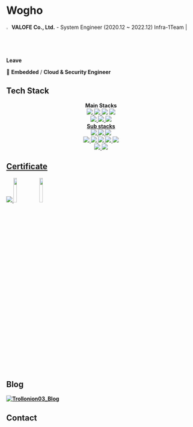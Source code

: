 Wogho
==============

<img src="https://images.crunchbase.com/image/upload/c_pad,h_256,w_256,f_auto,q_auto:eco,dpr_1/wvpolsmnk4ebjrwsqlom" width=2%> **VALOFE Co., Ltd.** - System Engineer (2020.12 ~ 2022.12) Infra-1Team | **Leave**

🔭 **Embedded** / **Cloud & Security Engineer**

Tech Stack
---------
<div align=center>
  <b><strong>Main Stacks</strong></b>
  <br>
  <a href="https://www.cisco.com/c/ko_kr/index.html"><img src="https://img.shields.io/badge/CISCO-1BA0D7?style=for-the-badge&logo=CISCO&logoColor=white">
  <a href="https://ubuntu.com/"><img src="https://img.shields.io/badge/Ubuntu-E95420?style=for-the-badge&logo=Ubuntu&logoColor=white">
  <a href="https://www.debian.org"><img src="https://img.shields.io/badge/Debian-A81D33?style=for-the-badge&logo=Debian&logoColor=white"/></a>
  <a href="https://www.centos.org"><img src="https://img.shields.io/badge/CentOS-262577?style=for-the-badge&logo=CentOS&logoColor=white"/></a>
  <br>
  <a href="https://www.fortinet.com/kr"><img src="https://img.shields.io/badge/fortinet-EE3124?style=for-the-badge&logo=fortinet&logoColor=white">
  <a href="https://azure.microsoft.com/ko-kr/"><img src="https://img.shields.io/badge/azure-0078D4?style=for-the-badge&logo=microsoft azure&logoColor=white">
  <a href="https://www.lguplus.com/biz/all/telecom/idc/center/B000000031"><img src="https://img.shields.io/badge/IDC-FD5750?style=for-the-badge&logo=serverless&logoColor=white">
</div>

<div align=center>
  <b><strong>Sub stacks</storng></b>
  <br>
  <a href="https://www.ncloud.com/"><img src="https://img.shields.io/badge/NCP-03C75A?style=for-the-badge&logo=NAVER&logoColor=white">
  <a href="https://cloud.google.com/"><img src="https://img.shields.io/badge/GCP-4285F4?style=for-the-badge&logo=Google cloud&logoColor=white">
  <a href="https://www.oracle.com/kr/cloud/"><img src="https://img.shields.io/badge/OCI-F80000?style=for-the-badge&logo=oracle&logoColor=white">
  <br>
  <a href="https://www.alibabacloud.com/ko"><img src="https://img.shields.io/badge/ACA-FF6A00?style=for-the-badge&logo=alibaba cloud&logoColor=white">
  <a href="https://aws.amazon.com/ko/"><img src="https://img.shields.io/badge/AWS-232F3E?style=for-the-badge&logo=AMAZON AWS&logoColor=white">
  <a href="https://www.microsoft.com/ko-kr/windows-server"><img src="https://img.shields.io/badge/Windows Server-0078D4?style=for-the-badge&logo=Windows&logoColor=white">
  <a href="https://www.vmware.com/kr.html"><img src="https://img.shields.io/badge/VMWARE-607078?style=for-the-badge&logo=VMWARE&logoColor=white">
  <a href="https://www.mysql.com/"><img src="https://img.shields.io/badge/MYSQL-4479A1?style=for-the-badge&logo=MYSQL&logoColor=white">
  <br>
  <a href="https://nginx.org/en/"><img src="https://img.shields.io/badge/NGINX-009639?style=for-the-badge&logo=NGINX&logoColor=white">
  <a href="https://apache.org/"><img src="https://img.shields.io/badge/Apache-D22128?style=for-the-badge&logo=APACHE&logoColor=white">
</div>
    

Certificate
----------
<a href="https://www.credly.com/badges/89682d07-67d8-47f4-ae16-582cef1690a6/public_url"><img src="https://images.credly.com/size/110x110/images/be8fcaeb-c769-4858-b567-ffaaa73ce8cf/image.png"> </a>
<img src="https://www.insoftservices.com/insoft/images/insoft/NSE3-Certification.png" width=13%>
<img src="https://images.credly.com/images/27db49f3-8bae-4314-8a84-884935b569db/50_Oracle_Cloud_Infrastructure.png" width=13%>

Blog
----------
[![Trollonion03_Blog](https://img.shields.io/badge/Blog-03C75A?style=for-the-badge&logo=Naver&logoColor=white&link=https://blog.naver.com/dnldp55)](https://blog.naver.com/dnldp55)

Contact
-------
